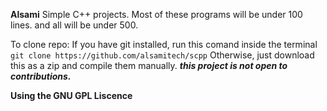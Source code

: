 **Alsami**
Simple C++ projects.
Most of these programs will be under 100 lines. and all will be under 500.

To clone repo:
  If you have git installed, run this comand inside the terminal
  `git clone https://github.com/alsamitech/scpp`
  Otherwise, just download this as a zip and compile them manually.
  ***this project is not open to contributions.***
 
 **Using the GNU GPL Liscence**
